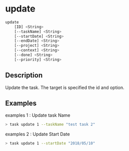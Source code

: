 # update

```bash
update
    [ID] <String>
    [--taskName] <String>
    [--startDate] <String>
    [--endDate] <String>
    [--project] <String>
    [--context] <String>
    [--done] <String>
    [--priority] <String>

```

## Description

Update the task. The target is specified the id and option.

## Examples

examples 1 : Update task Name

```bash
> task update 1 --taskName "test task 2"
```

examples 2 : Update Start Date

```bash
> task update 1 --startDate "2018/05/10"
```
